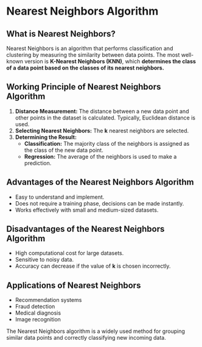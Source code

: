 # Nearest Neighbors Algorithm

## What is Nearest Neighbors?

Nearest Neighbors is an algorithm that performs classification and clustering by measuring the similarity between data points. The most well-known version is **K-Nearest Neighbors (KNN)**, which **determines the class of a data point based on the classes of its nearest neighbors.**

## Working Principle of Nearest Neighbors Algorithm

1. **Distance Measurement:** The distance between a new data point and other points in the dataset is calculated. Typically, Euclidean distance is used.
2. **Selecting Nearest Neighbors:** The **k** nearest neighbors are selected.
3. **Determining the Result:**
   - **Classification:** The majority class of the neighbors is assigned as the class of the new data point.
   - **Regression:** The average of the neighbors is used to make a prediction.

## Advantages of the Nearest Neighbors Algorithm

- Easy to understand and implement.
- Does not require a training phase, decisions can be made instantly.
- Works effectively with small and medium-sized datasets.

## Disadvantages of the Nearest Neighbors Algorithm

- High computational cost for large datasets.
- Sensitive to noisy data.
- Accuracy can decrease if the value of **k** is chosen incorrectly.

## Applications of Nearest Neighbors

- Recommendation systems
- Fraud detection
- Medical diagnosis
- Image recognition

The Nearest Neighbors algorithm is a widely used method for grouping similar data points and correctly classifying new incoming data.
